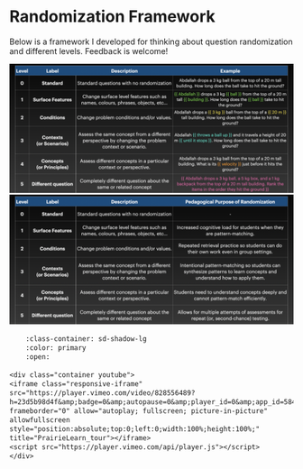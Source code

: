 # Randomization Framework

Below is a framework I developed for thinking about question randomization and different levels.
Feedback is welcome!

<img src="instructors_images/randomization_framework.png">

<img src="instructors_images/randomization_framework_pedagogy.png">


```{dropdown} Conceptualizing Question Randomization
    :class-container: sd-shadow-lg
    :color: primary
    :open:

<div class="container youtube">
<iframe class="responsive-iframe" src="https://player.vimeo.com/video/828556489?h=23d5b98d4f&amp;badge=0&amp;autopause=0&amp;player_id=0&amp;app_id=58479" frameborder="0" allow="autoplay; fullscreen; picture-in-picture" allowfullscreen style="position:absolute;top:0;left:0;width:100%;height:100%;" title="PrairieLearn_tour"></iframe>
<script src="https://player.vimeo.com/api/player.js"></script>
</div>
```